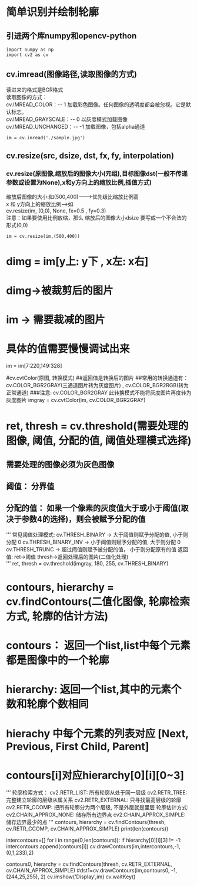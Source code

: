 # 简单识别并绘制轮廓
## 引进两个库numpy和opencv-python
    import numpy as np
    import cv2 as cv

## cv.imread(图像路径,读取图像的方式)
读进来的格式是BGR格式  
读取图像的方式：  
cv.IMREAD_COLOR：-- 1 加载彩色图像。任何图像的透明度都会被忽视。它是默认标志。  
cv.IMREAD_GRAYSCALE：-- 0 以灰度模式加载图像  
cv.IMREAD_UNCHANGED：-- -1 加载图像，包括alpha通道

    im = cv.imread('./sample.jpg')

## cv.resize(src, dsize, dst, fx, fy, interpolation)
### cv.resize(原图像,缩放后的图像大小(元组),目标图像dst(一般不传递参数或设置为None),x和y方向上的缩放比例,插值方式)  
缩放后图像的大小:如(500,400)--->优先级比缩放比例高  
x 和 y方向上的缩放比例-->如   
cv.resize(im, (0,0), None, fx=0.5 , fy=0.3)  
注意：如果要使用比例放缩，那么 缩放后的图像大小dsize 要写成一个不合法的形式(0,0)

    im = cv.resize(im,(500,400))

# dimg = im[y上: y下 , x左: x右]
# dimg->被裁剪后的图片
# im -> 需要裁减的图片
# 具体的值需要慢慢调试出来
im = im[7:220,149:328]

#cv.cvtColor(原图, 转换模式)
##返回值是转换后的图片
##常用的转换通道有： cv.COLOR_BGR2GRAY(三通道图片转为灰度图片) , cv.COLOR_BGR2RGB(转为正常通道)
###注意: cv.COLOR_BGR2GRAY 此转换模式不能将灰度图片再度转为灰度图片
imgray = cv.cvtColor(im, cv.COLOR_BGR2GRAY)


# ret, thresh = cv.threshold(需要处理的图像, 阈值, 分配的值, 阈值处理模式选择)
## 需要处理的图像必须为灰色图像
## 阈值： 分界值
## 分配的值： 如果一个像素的灰度值大于或小于阈值(取决于参数4的选择)，则会被赋予分配的值
''' 常见阈值处理模式: 
cv.THRESH_BINARY  -> 大于阈值则赋予分配的值, 小于则分配 0
cv.THRESH_BINARY_INV -> 小于阈值则赋予分配的值, 大于则分配 0
cv.THRESH_TRUNC -> 超过阈值则赋予被分配的值， 小于则分配原有的值
返回值:
ret->阈值
thresh->返回处理后的图片(二值化处理)     
'''
ret, thresh = cv.threshold(imgray, 180, 255, cv.THRESH_BINARY)


# contours, hierarchy = cv.findContours(二值化图像, 轮廓检索方式, 轮廓的估计方法)
# contours： 返回一个list,list中每个元素都是图像中的一个轮廓
# hierarchy: 返回一个list,其中的元素个数和轮廓个数相同
# hierachy 中每个元素的列表对应 [Next, Previous, First Child, Parent]
# contours[i]对应hierarchy[0][i][0~3]
'''
轮廓检索方式：
cv2.RETR_LIST: 所有轮廓从处于同一层级
cv2.RETR_TREE: 完整建立轮廓的层级从属关系
cv2.RETR_EXTERNAL: 只寻找最高层级的轮廓
cv2.RETR_CCOMP: 把所有轮廓分为两个层级, 不是外层就是里层
轮廓估计方式:
cv2.CHAIN_APPROX_NONE: 储存所有边界点
cv2.CHAIN_APPROX_SIMPLE: 储存边界最少的点
'''
contours, hierarchy = cv.findContours(thresh, cv.RETR_CCOMP, cv.CHAIN_APPROX_SIMPLE)
print(len(contours))

intercontours=[]
for i in range(0,len(contours)):
    if hierarchy[0][i][3] != -1:
        intercontours.append(contours[i])
cv.drawContours(im,intercontours,-1,(0,1,233),2)
    


contours0, hierarchy = cv.findContours(thresh, cv.RETR_EXTERNAL, cv.CHAIN_APPROX_SIMPLE)
#dst1=cv.drawContours(im,contours0, -1, (244,25,255), 2)
cv.imshow('Display',im)
cv.waitKey()
 